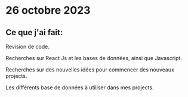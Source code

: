 # 26 octobre 2023

## Ce que j'ai fait:

Revision de code.

Recherches sur React Js et les bases de données, ainsi que Javascript.

Recherches sur des nouvelles idées pour commencer des nouveaux projects.

Les différents base de données à utiliser dans mes projects.